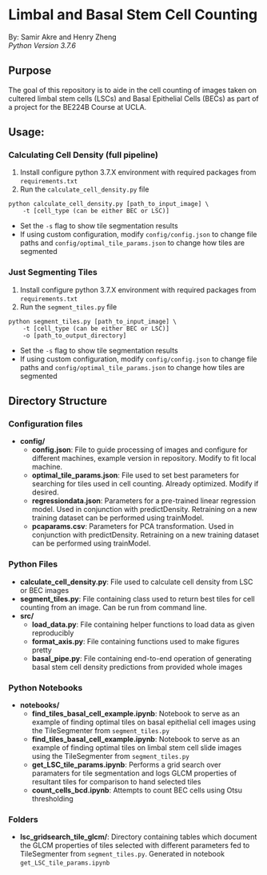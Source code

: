 # Limbal and Basal Stem Cell Counting
By: Samir Akre and Henry Zheng   
_Python Version 3.7.6_

## Purpose
The goal of this repository is to aide in the cell counting of images taken on cultered limbal stem cells (LSCs) and Basal Epithelial Cells (BECs) as part of a project for the BE224B Course at UCLA.

## Usage:
### Calculating Cell Density (full pipeline)
1. Install configure python 3.7.X environment with required packages from `requirements.txt`
2. Run the `calculate_cell_density.py` file
```
python calculate_cell_density.py [path_to_input_image] \
    -t [cell_type (can be either BEC or LSC)]
```

- Set the `-s` flag to show tile segmentation results
- If using custom configuration, modify `config/config.json` to change file paths and `config/optimal_tile_params.json` to change how tiles are segmented


### Just Segmenting Tiles
1. Install configure python 3.7.X environment with required packages from `requirements.txt`
2. Run the `segment_tiles.py` file
```
python segment_tiles.py [path_to_input_image] \
    -t [cell_type (can be either BEC or LSC)]
    -o [path_to_output_directory]
```
- Set the `-s` flag to show tile segmentation results
- If using custom configuration, modify `config/config.json` to change file paths and `config/optimal_tile_params.json` to change how tiles are segmented


## Directory Structure

### Configuration files
- __config/__
    - __config.json__: File to guide processing of images and configure for different machines, example version in repository. Modify to fit local machine.
    - __optimal_tile_params.json__: File used to set best parameters for searching for tiles used in cell counting. Already optimized. Modify if desired.
    - __regressiondata.json__: Parameters for a pre-trained linear regression model. Used in conjunction with predictDensity. Retraining on a new training dataset can be performed using trainModel. 
    - __pcaparams.csv__: Parameters for PCA transformation. Used in conjunction with predictDensity. Retraining on a new training dataset can be performed using trainModel. 

### Python Files
- __calculate_cell_density.py__: File used to calculate cell density from LSC or BEC images
- __segment_tiles.py__: File containing class used to return best tiles for cell counting from an image. Can be run from command line.
- __src/__
    - __load_data.py__: File containing helper functions to load data as given reproducibly
    - __format_axis.py__: File containing functions used to make figures pretty
    - __basal_pipe.py__: File containing end-to-end operation of generating basal stem cell density predictions from provided whole images

### Python Notebooks
- __notebooks/__
    - __find_tiles_basal_cell_example.ipynb__: Notebook to serve as an example of finding optimal tiles on basal epithelial cell images using the TileSegmenter from `segment_tiles.py`
    - __find_tiles_basal_cell_example.ipynb__: Notebook to serve as an example of finding optimal tiles on limbal stem cell slide images using the TileSegmenter from `segment_tiles.py`
    - __get_LSC_tile_params.ipynb__: Performs a grid search over paramaters for tile segmentation and logs GLCM properties of resultant tiles for comparison to hand selected tiles
    - __count_cells_bcd.ipynb__: Attempts to count BEC cells using Otsu thresholding



### Folders
- __lsc_gridsearch_tile_glcm/__: Directory containing tables which document the GLCM properties of tiles selected with different parameters fed to TileSegmenter from `segment_tiles.py`. Generated in notebook `get_LSC_tile_params.ipynb`

